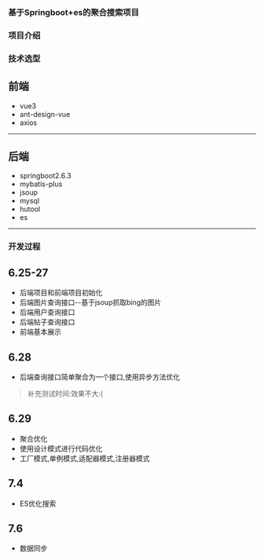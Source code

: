 ### 基于Springboot+es的聚合搜索项目

### 项目介绍

### 技术选型
## 前端
* vue3
* ant-design-vue
* axios
---
## 后端
* springboot2.6.3
* mybatis-plus
* jsoup
* mysql
* hutool
* es
---
### 开发过程
## 6.25-27
* 后端项目和前端项目初始化
* 后端图片查询接口--基于jsoup抓取bing的图片
* 后端用户查询接口
* 后端帖子查询接口
* 前端基本展示

## 6.28
* 后端查询接口简单聚合为一个接口,使用异步方法优化
> 补充测试时间:效果不大:(

## 6.29
* 聚合优化
* 使用设计模式进行代码优化
* 工厂模式,单例模式,适配器模式,注册器模式

## 7.4
* ES优化搜索

## 7.6
* 数据同步